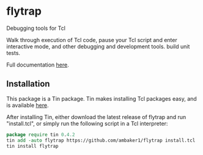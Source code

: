 # flytrap
Debugging tools for Tcl

Walk through execution of Tcl code, pause your Tcl script and enter interactive mode, and other debugging and development tools. build unit tests.

Full documentation [here](doc/flytrap.pdf).
 
## Installation
This package is a Tin package. Tin makes installing Tcl packages easy, and is available [here](https://github.com/ambaker1/Tin).

After installing Tin, either download the latest release of flytrap and run "install.tcl", or simply run the following script in a Tcl interpreter:
```tcl
package require tin 0.4.2
tin add -auto flytrap https://github.com/ambaker1/flytrap install.tcl
tin install flytrap
```
